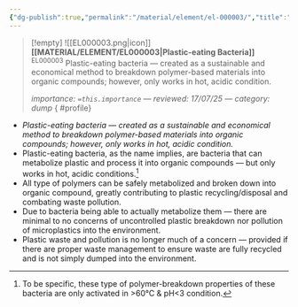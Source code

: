 ```yaml
---
{"dg-publish":true,"permalink":"/material/element/el-000003/","title":"Plastic-eating Bacteria","tags":["-element","-todo/icon"]}
---
```


>[!empty]
> ![[EL000003.png\|icon]] <b class="title">[[MATERIAL/ELEMENT/EL000003\|Plastic-eating Bacteria]]</b> <sup class="title">EL000003</sup> <b> </b>
> Plastic-eating bacteria — created as a sustainable and economical method to breakdown polymer-based materials into organic compounds; however, only works in hot, acidic condition.
> 
> <i class="small">importance: `=this.importance` — reviewed: 17/07/25 — category: dump</i>
{ #profile}


- *Plastic-eating bacteria — created as a sustainable and economical method to breakdown polymer-based materials into organic compounds; however, only works in hot, acidic condition.*
- Plastic-eating bacteria, as the name implies, are bacteria that can metabolize plastic and process it into organic compounds — but only works in hot, acidic conditions.[^1]
- All type of polymers can be safely metabolized and broken down into organic compound, greatly contributing to plastic recycling/disposal and combating waste pollution.
- Due to bacteria being able to actually metabolize them — there are minimal to no concerns of uncontrolled plastic breakdown nor pollution of microplastics into the environment.
- Plastic waste and pollution is no longer much of a concern — provided if there are proper waste management to ensure waste are fully recycled and is not simply dumped into the environment.

[^1]: To be specific, these type of polymer-breakdown properties of these bacteria are only activated in >60°C & pH<3 condition.
